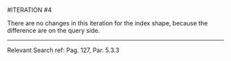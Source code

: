 #ITERATION #4

There are no changes in this iteration for the index shape, because the difference are on the query side.

-------    
Relevant Search ref: Pag. 127, Par. 5.3.3   